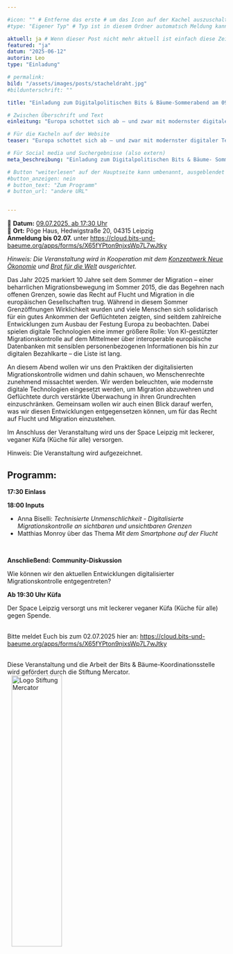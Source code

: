 ```yaml
---

#icon: "" # Entferne das erste # um das Icon auf der Kachel auszuschalten
#type: "Eigener Typ" # Typ ist in diesem Ordner automatsch Meldung kann aber hier überschrieben werden z.B. mit "Veröffentlichung" - der Typ erscheint in der Kachel über der Überschrift

aktuell: ja # Wenn dieser Post nicht mehr aktuell ist einfach diese Zeile mit # am Anfang der Zeile auskommentieren
featured: "ja"  
datum: "2025-06-12"
autorin: Leo
type: "Einladung"

# permalink:
bild: "/assets/images/posts/stacheldraht.jpg"
#bildunterschrift: ""

title: "Einladung zum Digitalpolitischen Bits & Bäume-Sommerabend am 09.07.25 in Leipzig"

# Zwischen Überschrift und Text
einleitung: "Europa schottet sich ab – und zwar mit modernster digitaler Technologie. An diesem digitalpolitischen Sommerabend mit dem Titel „Die Festung Europa 2.0 – Smarte Abschottung und Überwachung“ wollen wir uns den Entwicklungen digitalisierter Migrationskontrollle widmen."

# Für die Kacheln auf der Website
teaser: "Europa schottet sich ab – und zwar mit modernster digitaler Technologie. An diesem digitalpolitischen Sommerabend mit dem Titel „Die Festung Europa 2.0 – Smarte Abschottung und Überwachung“ wollen wir dahin schauen, wo Menschenrechte zunehmend missachtet, und Geflüchtete in ihren Grundrechten eingeschränkt werden. Mit dabei sind Anna Biselli und Matthias Monroy. Kommt vorbei und diskutiert mit uns!"

# Für Social media und Suchergebnisse (also extern)
meta_beschreibung: "Einladung zum Digitalpolitischen Bits & Bäume- Sommerabend am 09.07.25 in Leipzig"

# Button "weiterlesen" auf der Hauptseite kann umbenannt, ausgeblendet und zu anderer z.B. Externer URL zeigen
#button_anzeigen: nein 
# button_text: "Zum Programm"
# button_url: "andere URL"


---
```

📅 **Datum:** [09.07.2025, ab 17:30 Uhr](/termine)<br>
📍 **Ort:** Pöge Haus, Hedwigstraße 20, 04315 Leipzig<br> 
**Anmeldung bis 02.07.** unter https://cloud.bits-und-baeume.org/apps/forms/s/X65fYPton9njxsWp7L7wJtky

*Hinweis: Die Veranstaltung wird in Kooperation mit dem <a href="https://konzeptwerk-neue-oekonomie.org/">Konzeptwerk Neue Ökonomie</a> und <a href="https://www.brot-fuer-die-welt.de/">Brot für die Welt</a> ausgerichtet.*

Das Jahr 2025 markiert 10 Jahre seit dem Sommer der Migration – einer beharrlichen Migrationsbewegung im Sommer 2015, die das Begehren nach offenen Grenzen, sowie das Recht auf Flucht und Migration in die europäischen Gesellschaften trug. Während in diesem Sommer Grenzöffnungen Wirklichkeit wurden und viele Menschen sich solidarisch für ein gutes Ankommen der Geflüchteten zeigten, sind seitdem zahlreiche Entwicklungen zum Ausbau der Festung Europa zu beobachten. Dabei spielen digitale Technologien eine immer größere Rolle: Von KI-gestützter Migrationskontrolle auf dem Mittelmeer über interoperable europäische Datenbanken mit sensiblen personenbezogenen Informationen bis hin zur digitalen Bezahlkarte – die Liste ist lang.<br>


An diesem Abend wollen wir uns den Praktiken der digitalisierten Migrationskontrolle widmen und dahin schauen, wo Menschenrechte zunehmend missachtet werden. Wir werden beleuchten, wie modernste digitale Technologien eingesetzt werden, um Migration abzuwehren und Geflüchtete durch verstärkte Überwachung in ihren Grundrechten einzuschränken. Gemeinsam wollen wir auch einen Blick darauf werfen, was wir diesen Entwicklungen entgegensetzen können, um für das Recht auf Flucht und Migration einzustehen. <br>

Im Anschluss der Veranstaltung wird uns der Space Leipzig mit leckerer, veganer Küfa (Küche für alle) versorgen.

Hinweis: Die Veranstaltung wird aufgezeichnet.

## Programm:
**17:30 Einlass** <br>

**18:00 Inputs** <br>

* Anna Biselli: *Technisierte Unmenschlichkeit - Digitalisierte Migrationskontrolle an sichtbaren und unsichtbaren Grenzen*
* Matthias Monroy über das Thema *Mit dem Smartphone auf der Flucht*
<br>

**Anschließend: Community-Diskussion** <br>

Wie können wir den aktuellen Entwicklungen digitalisierter Migrationskontrolle entgegentreten?<br>


**Ab 19:30 Uhr Küfa**<br>

Der Space Leipzig versorgt uns mit leckerer veganer Küfa (Küche für alle) gegen Spende. <br> <br>

Bitte meldet Euch bis zum 02.07.2025 hier an: https://cloud.bits-und-baeume.org/apps/forms/s/X65fYPton9njxsWp7L7wJtky <br><br>


Diese Veranstaltung und die Arbeit der Bits & Bäume-Koordinationsstelle wird gefördert durch die Stiftung Mercator.
<img src="/assets/images/Stiftung_Mercator_Blau_RGB.jpg" alt="Logo Stiftung Mercator" style="margin-left:10px;width: 48%; height: 40%;">
